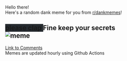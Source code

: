 Hello there! <br>Here's a random dank meme for you from [r/dankmemes](https://reddit.com/r/dankmemes)!<br>
## <span style="background-color: #24292e">please clap </span> Fine keep your secrets<br>![meme](https://i.redd.it/wiwd7qebzyd51.jpg)<br>
[Link to Comments](https://reddit.com/r/dankmemes/comments/i0jjmo/fine_keep_your_secrets/)<br>
Memes are updated hourly using Github Actions